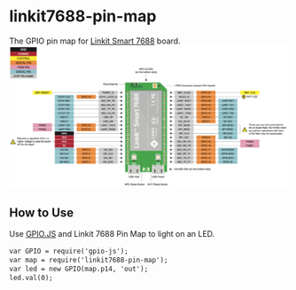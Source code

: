 # linkit7688-pin-map
The GPIO pin map for [Linkit Smart 7688][linkit7688] board.
![Linkit Smart 7688 Pin Map](./linkit7688-pin-map.png)

## How to Use
Use [GPIO.JS][gpiojs] and Linkit 7688 Pin Map to light on an LED.
```
var GPIO = require('gpio-js');
var map = require('linkit7688-pin-map');
var led = new GPIO(map.p14, 'out');
led.val(0);
```

[linkit7688]: https://labs.mediatek.com/site/global/developer_tools/mediatek_linkit_smart_7688/whatis_7688/index.gsp
[gpiojs]: https://github.com/evanxd/gpio-js
